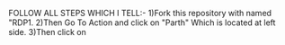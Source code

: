 FOLLOW ALL STEPS WHICH I TELL:-
1)Fork this repository with named "RDP1.
2)Then Go To Action and click on "Parth" Which is located at left side.
3)Then click on 
